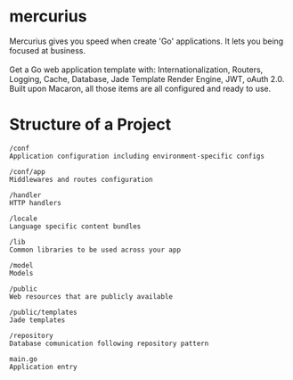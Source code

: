 # mercurius
Mercurius gives you speed when create 'Go' applications. It lets you being focused at business.
<br /><br />
Get a Go web application template with: Internationalization, Routers, Logging, Cache, Database, Jade Template Render Engine, JWT, oAuth 2.0. Built upon Macaron, all those items are all configured and ready to use.

# Structure of a Project
```
/conf 
Application configuration including environment-specific configs

/conf/app
Middlewares and routes configuration

/handler
HTTP handlers

/locale
Language specific content bundles

/lib
Common libraries to be used across your app

/model
Models

/public
Web resources that are publicly available

/public/templates
Jade templates

/repository
Database comunication following repository pattern

main.go
Application entry
```